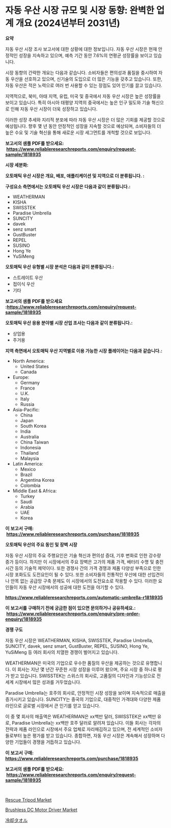 <p><h1>자동 우산 시장 규모 및 시장 동향: 완벽한 업계 개요 (2024년부터 2031년)</h1></p><p><strong>요약</strong></p>
<p><p>자동 우산 시장 조사 보고서에 대한 상황에 대한 정보입니다. 자동 우산 시장은 현재 안정적인 성장을 지속하고 있으며, 예측 기간 동안 7.6%의 연평균 성장률을 보이고 있습니다.</p><p>시장 동향의 간략한 개요는 다음과 같습니다. 소비자들은 편의성과 품질을 중시하여 자동 우산을 선호하고 있으며, 신기술의 도입으로 더 많은 기능을 갖추고 있습니다. 또한, 자동 우산은 적은 노력으로 여러 번 사용할 수 있는 장점도 있어 인기를 끌고 있습니다.</p><p>지역적으로, 북미, 아태 지역, 유럽, 미국 및 중국에서 자동 우산 시장은 높은 성장률을 보이고 있습니다. 특히 아시아 태평양 지역의 중국에서는 높은 인구 밀도와 기술 혁신으로 인해 자동 우산 시장이 더욱 성장하고 있습니다.</p><p>이러한 성장 추세와 지리적 분포에 따라 자동 우산 시장은 더 많은 기회를 제공할 것으로 예상됩니다. 향후 몇 년 동안 안정적인 성장을 지속할 것으로 예상되며, 소비자들의 더 높은 수요 및 기술 혁신을 통해 새로운 시장 세그먼트를 개척할 것으로 보입니다.</p></p>
<p><strong>보고서의 샘플 PDF를 받으세요: &nbsp;<a href="https://www.reliableresearchreports.com/enquiry/request-sample/1818935">https://www.reliableresearchreports.com/enquiry/request-sample/1818935</a></strong></p>
<p><strong>시장 세분화:</strong></p>
<p><strong> 오토매틱 우산 시장은 개요, 배포, 애플리케이션 및 지역으로 더 분류됩니다. :</strong></p>
<p><strong>구성요소 측면에서는 오토매틱 우산 시장은 다음과 같이 분류됩니다.:</strong></p>
<p><ul><li>WEATHERMAN</li><li>KISHA</li><li>SWISSTEK</li><li>Paradise Umbrella</li><li>SUNCITY</li><li>davek</li><li>senz smart</li><li>GustBuster</li><li>REPEL</li><li>SUSINO</li><li>Hong Ye</li><li>YuSiMeng</li></ul></p>
<p><strong> 오토매틱 우산 유형별 시장 분석은 다음과 같이 분류됩니다.:</strong></p>
<p><ul><li>스트레이트 우산</li><li>접이식 우산</li><li>기타</li></ul></p>
<p><strong>보고서의 샘플 PDF를 받으세요 :<a href="https://www.reliableresearchreports.com/enquiry/request-sample/1818935">https://www.reliableresearchreports.com/enquiry/request-sample/1818935</a></strong></p>
<p><strong> 오토매틱 우산 응용 분야별 시장 산업 조사는 다음과 같이 분류됩니다.:</strong></p>
<p><ul><li>상업용</li><li>주거용</li></ul></p>
<p><strong>지역 측면에서 오토매틱 우산 지역별로 이용 가능한 시장 플레이어는 다음과 같습니다.:</strong></p>
<p><ul>
    <li>
        North America:
        <ul>
            <li>United States</li>
            <li>Canada</li>
        </ul>
    </li>
    <li>
        Europe:
        <ul>
            <li>Germany</li>
            <li>France</li>
            <li>U.K.</li>
            <li>Italy</li>
            <li>Russia</li>
        </ul>
    </li>
    <li>
        Asia-Pacific:
        <ul>
            <li>China</li>
            <li>Japan</li>
            <li>South Korea</li>
            <li>India</li>
            <li>Australia</li>
            <li>China Taiwan</li>
            <li>Indonesia</li>
            <li>Thailand</li>
            <li>Malaysia</li>
        </ul>
    </li>
    <li>
        Latin America:
        <ul>
            <li>Mexico</li>
            <li>Brazil</li>
            <li>Argentina Korea</li>
            <li>Colombia</li>
        </ul>
    </li>
    <li>
        Middle East & Africa:
        <ul>
            <li>Turkey</li>
            <li>Saudi</li>
            <li>Arabia</li>
            <li>UAE</li>
            <li>Korea</li>
        </ul>
    </li>
    </ul></p>
<p><strong>이 보고서 구매: &nbsp;<a href="https://www.reliableresearchreports.com/purchase/1818935">https://www.reliableresearchreports.com/purchase/1818935</a></strong></p>
<p><strong>오토매틱 우산의 주요 동인 및 장벽 시장</strong></p>
<p><p>자동 우산 시장의 주요 주행요인은 기술 혁신과 편의성 증대, 기후 변화로 인한 강수량 증가 등이다. 하지만 이 시장에서의 주요 장벽은 고가의 제품 가격, 배터리 수명 및 충전 시간 등의 기술적 제약이다. 또한 경쟁사 간의 가격 경쟁과 제품 다양성 부족으로 인한 시장 포화도도 도전요인이 될 수 있다. 또한 소비자들의 전통적인 우산에 대한 선입견이나 안목 없는 공급망 구축 문제도 이 시장에서의 도전요소로 작용할 수 있다. 이러한 요인들이 자동 우산 시장에서의 성공에 대한 도전을 야기할 수 있다.</p></p>
<p><strong><a href="https://www.reliableresearchreports.com/automatic-umbrella-r1818935">https://www.reliableresearchreports.com/automatic-umbrella-r1818935</a></strong></p>
<p><strong>이 보고서를 구매하기 전에 궁금한 점이 있으면 문의하거나 공유하세요.: &nbsp;<a href="https://www.reliableresearchreports.com/enquiry/pre-order-enquiry/1818935">https://www.reliableresearchreports.com/enquiry/pre-order-enquiry/1818935</a></strong></p>
<p><strong>경쟁 구도</strong></p>
<p><p>자동 우산 시장은 WEATHERMAN, KISHA, SWISSTEK, Paradise Umbrella, SUNCITY, davek, senz smart, GustBuster, REPEL, SUSINO, Hong Ye, YuSiMeng 등 여러 회사의 치열한 경쟁이 벌어지고 있습니다. </p><p>WEATHERMAN은 미국의 기업으로 우수한 품질의 우산을 제공하는 것으로 유명합니다. 이 회사는 지난 몇 년간 꾸준한 시장 성장을 이루어 왔으며, 주요 시장 중 하나로 평가 받고 있습니다. SWISSTEK는 스위스의 회사로, 고품질의 디자인과 기능성으로 전 세계 시장에서 많은 성과를 거두었습니다. </p><p>Paradise Umbrella는 호주의 회사로, 안정적인 시장 성장을 보이며 지속적으로 매출을 증가시키고 있습니다. SUNCITY는 중국의 기업으로, 대중적인 가격대와 다양한 제품 라인으로 글로벌 시장에서 큰 인기를 얻고 있습니다.</p><p>이 중 몇 회사의 매출액은 WEATHERMAN은 xx백만 달러, SWISSTEK은 xx백만 유로, Paradise Umbrella는 xx백만 호주 달러로 알려져 있습니다. 이들 회사는 각자의 전략과 제품 라인으로 시장에서 주요 업체로 자리매김하고 있으며, 전 세계적인 소비자들로부터 높은 평가를 받고 있습니다.  종합하면, 자동 우산 시장은 계속해서 성장하며 다양한 기업들이 경쟁을 거듭하고 있습니다.</p></p>
<p><strong>이 보고서 구매: &nbsp; <a href="https://www.reliableresearchreports.com/purchase/1818935">https://www.reliableresearchreports.com/purchase/1818935</a></strong></p>
<p><strong>보고서의 샘플 PDF를 받으세요: &nbsp;<a href="https://www.reliableresearchreports.com/enquiry/request-sample/1818935">https://www.reliableresearchreports.com/enquiry/request-sample/1818935</a></strong><strong></strong></p>
<p>&nbsp;</p>
<p><p><a href="https://github.com/guneycigdem35/Market-Research-Report-List-3/blob/main/rescue-tripod-market.md">Rescue Tripod Market</a></p><p><a href="https://github.com/biheemgalvinlouises6hokrh3h/Market-Research-Report-List-2/blob/main/brushless-dc-motor-driver-market.md">Brushless DC Motor Driver Market</a></p><p><a href="https://github.com/zoetazuur/Market-Research-Report-List-1/blob/main/344489332147.md">冷却タオル</a></p></p>